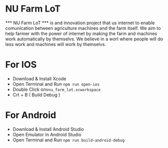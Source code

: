 # NU Farm LoT
  *** NU Farm LoT *** is and innovation project that us internet to enable comunication between agriculture machines and the farm itself.
  We aim to help farmer with the power of internet by making the farm and machines work automatically by themselvs.
  We believe in a worl where people will do less work and machines will work by themselvs.
# For IOS
+ Download & Install Xcode 
+ Open Terminal and Run `npm run open-ios`
+ Double Click onv`nu_farm_lot.xcworkspace`
+ Crt + B ( Build Debug )
# For Android
+ Download & Install Android Studio
+ Open Emulator in Android Studio
+ Open Terminal and Run `npm run build-android-debug`
